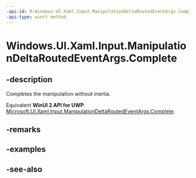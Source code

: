 ```yaml
---
-api-id: M:Windows.UI.Xaml.Input.ManipulationDeltaRoutedEventArgs.Complete
-api-type: winrt method
---
```


<!-- Method syntax
public void Complete()
-->

# Windows.UI.Xaml.Input.ManipulationDeltaRoutedEventArgs.Complete

## -description
Completes the manipulation without inertia.

Equivalent **WinUI 2 API for UWP**: [Microsoft.UI.Xaml.Input.ManipulationDeltaRoutedEventArgs.Complete](/windows/winui/api/microsoft.ui.xaml.input.manipulationdeltaroutedeventargs.complete).

## -remarks

## -examples

## -see-also
